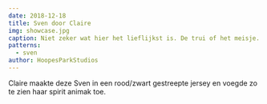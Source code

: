 ```yaml
---
date: 2018-12-18
title: Sven door Claire
img: showcase.jpg
caption: Niet zeker wat hier het lieflijkst is. De trui of het meisje.
patterns:
  - sven
author: HoopesParkStudios
---
```


Claire maakte deze Sven in een rood/zwart gestreepte jersey en voegde zo te zien haar spirit animak toe.